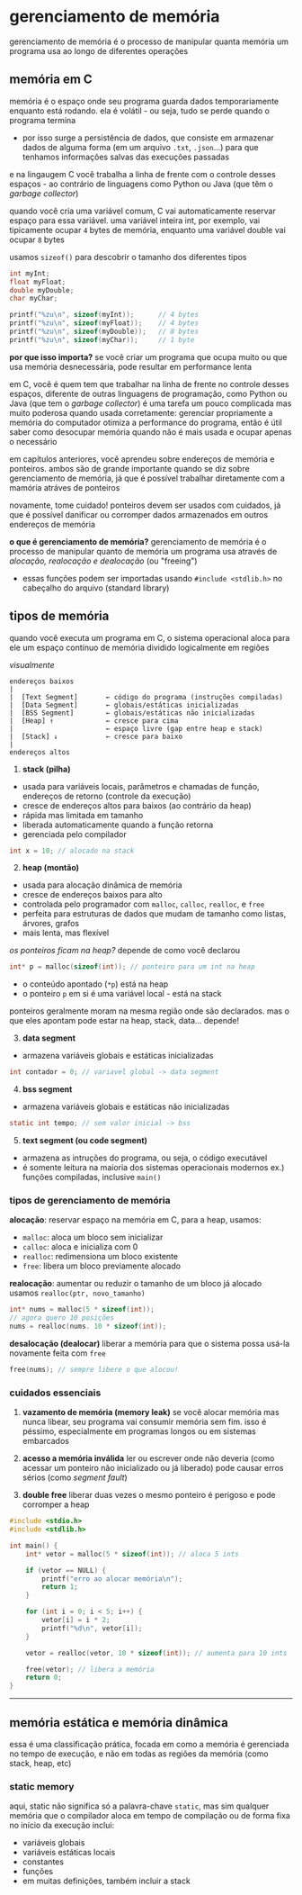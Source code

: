 # gerenciamento de memória
gerenciamento de memória é o processo de manipular quanta memória um programa usa ao longo de diferentes operações

## memória em C
memória é o espaço onde seu programa guarda dados temporariamente enquanto está rodando. ela é volátil - ou seja, tudo se perde quando o programa termina
* por isso surge a persistência de dados, que consiste em armazenar dados de alguma forma (em um arquivo `.txt`, `.json`...) para que tenhamos informações salvas das execuções passadas

e na lingaugem C você trabalha a linha de frente com o controle desses espaços - ao contrário de linguagens como Python ou Java (que têm o *garbage collector*)

quando você cria uma variável comum, C vai automaticamente reservar espaço para essa variável. uma variável inteira int, por exemplo, vai tipicamente ocupar `4` bytes de memória, enquanto uma variável double vai ocupar `8` bytes

usamos `sizeof()` para descobrir o tamanho dos diferentes tipos
```c
int myInt;
float myFloat;
double myDouble;
char myChar;

printf("%zu\n", sizeof(myInt));      // 4 bytes
printf("%zu\n", sizeof(myFloat));    // 4 bytes
printf("%zu\n", sizeof(myDouble));   // 8 bytes
printf("%zu\n", sizeof(myChar));     // 1 byte
```

**por que isso importa?**
se você criar um programa que ocupa muito ou que usa memória desnecessária, pode resultar em performance lenta

em C, você é quem tem que trabalhar na linha de frente no controle desses espaços, diferente de outras linguagens de programação, como Python ou Java (que tem o *garbage collector*)
é uma tarefa um pouco complicada mas muito poderosa quando usada corretamente: gerenciar propriamente a memória do computador otimiza a performance do programa, então é útil saber como desocupar memória quando não é mais usada e ocupar apenas o necessário

em capítulos anteriores, você aprendeu sobre endereços de memória e ponteiros. ambos são de grande importante quando se diz sobre gerenciamento de memória, já que é possível trabalhar diretamente com a mamória atráves de ponteiros

novamente, tome cuidado! ponteiros devem ser usados com cuidados, já que é possível danificar ou corromper dados armazenados em outros endereços de memória

**o que é gerenciamento de memória?**
gerenciamento de memória é o processo de manipular quanto de memória um programa usa através de *alocação, realocação e dealocação* (ou "freeing")
* essas funções podem ser importadas usando `#include <stdlib.h>` no cabeçalho do arquivo (standard library)

## tipos de memória
quando você executa um programa em C, o sistema operacional aloca para ele um espaço contínuo de memória dividido logicalmente em regiões

*visualmente*
```less
endereços baixos
|
|  [Text Segment]       ← código do programa (instruções compiladas)
|  [Data Segment]       ← globais/estáticas inicializadas
|  [BSS Segment]        ← globais/estáticas não inicializadas
|  [Heap] ↑             ← cresce para cima
|                       ← espaço livre (gap entre heap e stack)
|  [Stack] ↓            ← cresce para baixo
|
endereços altos
```

1. **stack (pilha)**
* usada para variáveis locais, parâmetros e chamadas de função, endereços de retorno (controle da execução)
* cresce de endereços altos para baixos (ao contrário da heap)
* rápida mas limitada em tamanho
* liberada automaticamente quando a função retorna
* gerenciada pelo compilador
```c
int x = 10; // alocado na stack
```

2. **heap (montão)**
* usada para alocação dinâmica de memória
* cresce de endereços baixos para alto
* controlada pelo programador com `malloc`, `calloc`, `realloc`, e `free`
* perfeita para estruturas de dados que mudam de tamanho como listas, árvores, grafos
* mais lenta, mas flexível

*os ponteiros ficam na heap?* depende de como você declarou
```c
int* p = malloc(sizeof(int)); // ponteiro para um int na heap
```
* o conteúdo apontado (`*p`) está na heap
* o ponteiro `p` em si é uma variável local - está na stack

ponteiros geralmente moram na mesma região onde são declarados. mas o que eles apontam pode estar na heap, stack, data... depende!

3. **data segment**
* armazena variáveis globais e estáticas inicializadas
```c
int contador = 0; // variavel global -> data segment
```

4. **bss segment**
* armazena variáveis globais e estáticas não inicializadas
```c
static int tempo; // sem valor inicial -> bss
```

5. **text segment (ou code segment)**
* armazena as intruções do programa, ou seja, o código executável
* é somente leitura na maioria dos sistemas operacionais modernos 
ex.) funções compiladas, inclusive `main()`

### tipos de gerenciamento de memória

**alocação**: reservar espaço na memória
em C, para a heap, usamos:
* `malloc`: aloca um bloco sem inicializar
* `calloc`: aloca e inicializa com 0
* `realloc`: redimensiona um bloco existente
* `free`: libera um bloco previamente alocado

**realocação**: aumentar ou reduzir o tamanho de um bloco já alocado
usamos `realloc(ptr, novo_tamanho)`
```c
int* nums = malloc(5 * sizeof(int));
// agora quero 10 posições
nums = realloc(nums. 10 * sizeof(int));
```

**desalocação (dealocar)**
liberar a memória para que o sistema possa usá-la novamente
feita com `free`
```c
free(nums); // sempre libere o que alocou!
```

### cuidados essenciais
1. **vazamento de memória (memory leak)**
se você alocar memória mas nunca libear, seu programa vai consumir memória sem fim. isso é péssimo, especialmente em programas longos ou em sistemas embarcados

2. **acesso a memória inválida**
ler ou escrever onde não deveria (como acessar um ponteiro não inicializado ou já liberado) pode causar erros sérios (como *segment fault*)

3. **double free**
liberar duas vezes o mesmo ponteiro é perigoso e pode corromper a heap

```c
#include <stdio.h>
#include <stdlib.h>

int main() {
    int* vetor = malloc(5 * sizeof(int)); // aloca 5 ints

    if (vetor == NULL) {
        printf("erro ao alocar memória\n");
        return 1;
    }

    for (int i = 0; i < 5; i++) {
        vetor[i] = i * 2;
        printf("%d\n", vetor[i]);
    }

    vetor = realloc(vetor, 10 * sizeof(int)); // aumenta para 10 ints

    free(vetor); // libera a memória
    return 0;
}
```
---
## memória estática e memória dinâmica
essa é uma classificação prática, focada em como a memória é gerenciada no tempo de execução, e não em todas as regiões da memória (como stack, heap, etc)

### static memory
aqui, static não significa só a palavra-chave `static`, mas sim qualquer memória que o compilador aloca em tempo de compilação ou de forma fixa no início da execução
inclui:
* variáveis globais
* variáveis estáticas locais
* constantes
* funções
* em muitas definições, também incluir a stack
